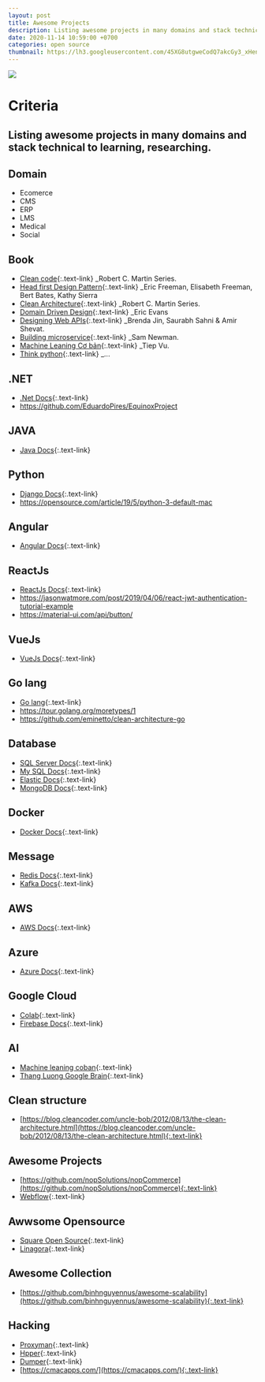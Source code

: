 ```yaml
---
layout: post
title: Awesome Projects
description: Listing awesome projects in many domains and stack technical.
date: 2020-11-14 10:59:00 +0700
categories: open source
thumbnail: https://lh3.googleusercontent.com/45XG8utgweCodQ7akcGy3_xHenwKINi5XB-Omon1017OBR57x7T6WyN7YGUV9IcKvCoxnru4z80w5vflKLhS9BJutINXmEqOKOhpOKFCcFWzBdJMHwFsePtQO7Dt0H5JleRdfy429Y7i6EmMIO92NCDqSY-33mIJ2FYRv0a53N8DKGxDZVL7ja7TEqkHHaUcSLchGDq40AS-Dyq8rXBcqMJ4PiXcbD0vgT0OKBQdfAIVYJJr76f82HYfX_mh7lek-EWe7xpw6Iv7bTXMK2PD0CCCu_t5u_FJKr6K3ycYjLeM8FT9LbIJ-6A6brr4_3hKCVCRp8z_y20ZyxAQ-D_1pi2rXw-9a7x4ulWbYXzFYsDKpEVxuhQ0bC8XzaG4c5zlMdUAmdjkHxJXTdqF50mSbj6dbeZ3Az-U7EHfeaTOiUDOs-1ZmQKMPB5mr336v1YOrYLxrN8HKmTcWUjf8kUZWS_UcExcoAC9ZuhNKGAjY_2FyAeYFlrPK-ErczRXp7Cb3OZImfsJy71iYc-_72rx5BBcTyR3pMUFwBl5Xc9OEStvHHfnqtdMUxZNvK8NWhY7XOJQBh_t4nnfwo1kxxPSSnNlrQnXiXyoPQOA5qPgvI1Ghdcs6xOGnpORDM6UD-XyFnFVTmpqYXISyoPNIOSPskTIVLqvi1tcT6SvEWuoqWVVV4RVLFZ5epIq_rCmNw39R4ALImgsI6LYH8W1Y25CK7nDTtjphEeb6TAgg0ntdw641y9a=w1024-h576-no
---
```

![](https://lh3.googleusercontent.com/45XG8utgweCodQ7akcGy3_xHenwKINi5XB-Omon1017OBR57x7T6WyN7YGUV9IcKvCoxnru4z80w5vflKLhS9BJutINXmEqOKOhpOKFCcFWzBdJMHwFsePtQO7Dt0H5JleRdfy429Y7i6EmMIO92NCDqSY-33mIJ2FYRv0a53N8DKGxDZVL7ja7TEqkHHaUcSLchGDq40AS-Dyq8rXBcqMJ4PiXcbD0vgT0OKBQdfAIVYJJr76f82HYfX_mh7lek-EWe7xpw6Iv7bTXMK2PD0CCCu_t5u_FJKr6K3ycYjLeM8FT9LbIJ-6A6brr4_3hKCVCRp8z_y20ZyxAQ-D_1pi2rXw-9a7x4ulWbYXzFYsDKpEVxuhQ0bC8XzaG4c5zlMdUAmdjkHxJXTdqF50mSbj6dbeZ3Az-U7EHfeaTOiUDOs-1ZmQKMPB5mr336v1YOrYLxrN8HKmTcWUjf8kUZWS_UcExcoAC9ZuhNKGAjY_2FyAeYFlrPK-ErczRXp7Cb3OZImfsJy71iYc-_72rx5BBcTyR3pMUFwBl5Xc9OEStvHHfnqtdMUxZNvK8NWhY7XOJQBh_t4nnfwo1kxxPSSnNlrQnXiXyoPQOA5qPgvI1Ghdcs6xOGnpORDM6UD-XyFnFVTmpqYXISyoPNIOSPskTIVLqvi1tcT6SvEWuoqWVVV4RVLFZ5epIq_rCmNw39R4ALImgsI6LYH8W1Y25CK7nDTtjphEeb6TAgg0ntdw641y9a=w1024-h576-no)

# Criteria
Listing awesome projects in many domains and stack technical to learning, researching.
---

## Domain
- Ecomerce
- CMS
- ERP
- LMS
- Medical
- Social

## Book
- [Clean code](https://drive.google.com/file/d/1qmL_nOjimgX-yXNG-C_7pOsepQjcCNM2/view?usp=sharing){:.text-link} _Robert C. Martin Series.
- [Head first Design Pattern](https://drive.google.com/file/d/11yMNIgXWuAjrB2zjZxZ3-bQOjdG88mgp/view?usp=sharing){:.text-link} _Eric Freeman, Elisabeth Freeman, Bert Bates, Kathy Sierra
- [Clean Architecture](https://drive.google.com/file/d/1Aa5cSAu17PewMdr9jVhEJmWdkivdTPlB/view?usp=sharing){:.text-link} _Robert C. Martin Series.
- [Domain Driven Design](https://drive.google.com/file/d/1aGqTRfGDbKAKPgxaZozpeR0QaPSdU2N4/view?usp=sharing){:.text-link} _Eric Evans
- [Designing Web APIs](https://drive.google.com/file/d/142lqveMGzB1UTgFefXHMlzqhU9K_kHNt/view?usp=sharing){:.text-link} _Brenda Jin, Saurabh Sahni & Amir Shevat.
- [Building microservice](https://drive.google.com/file/d/1G1CcNHnnOQMjO4SKNA2QDTjuiWlDxHSD/view?usp=sharing){:.text-link} _Sam Newman.
- [Machine Leaning Cơ bản](){:.text-link} _Tiep Vu.
- [Think python](https://drive.google.com/file/d/1XT8B9SOQAOfyzeVpSjlyr1JswpIda12H/view?usp=sharing){:.text-link} _...

## .NET
- [.Net Docs](https://docs.microsoft.com/en-us/dotnet/){:.text-link}
- https://github.com/EduardoPires/EquinoxProject

## JAVA
- [Java Docs](https://docs.oracle.com/javase/tutorial/){:.text-link}

## Python
- [Django Docs](https://docs.djangoproject.com/en/3.0/){:.text-link}
- https://opensource.com/article/19/5/python-3-default-mac

## Angular
- [Angular Docs](https://angular.io/docs){:.text-link}

## ReactJs
- [ReactJs Docs](https://reactjs.org/docs/getting-started.html){:.text-link}
- https://jasonwatmore.com/post/2019/04/06/react-jwt-authentication-tutorial-example
- https://material-ui.com/api/button/

## VueJs
- [VueJs Docs](https://vuejs.org/v2/guide/){:.text-link}

## Go lang
- [Go lang](https://tour.golang.org/moretypes/1){:.text-link}
- https://tour.golang.org/moretypes/1
- https://github.com/eminetto/clean-architecture-go

## Database
- [SQL Server Docs](https://docs.microsoft.com/en-us/sql/sql-server/?view=sql-server-ver15){:.text-link}
- [My SQL Docs](https://dev.mysql.com/doc/){:.text-link}
- [Elastic Docs](https://www.elastic.co/guide/index.html){:.text-link}
- [MongoDB Docs](https://docs.mongodb.com/){:.text-link}

## Docker
- [Docker Docs](https://docs.docker.com/){:.text-link}

## Message
- [Redis Docs](https://redis.io/documentation){:.text-link}
- [Kafka Docs](https://kafka.apache.org/documentation/){:.text-link}

## AWS
- [AWS Docs](https://docs.aws.amazon.com/){:.text-link}

## Azure
- [Azure Docs](https://docs.microsoft.com/en-us/azure/){:.text-link}

## Google Cloud
- [Colab](https://cloud.google.com/automl-tables/docs/notebooks?hl=vi){:.text-link}
- [Firebase Docs](https://firebase.google.com/docs){:.text-link}

## AI
- [Machine leaning coban](https://machinelearningcoban.com/){:.text-link}
- [Thang Luong Google Brain](https://research.google/people/105176/){:.text-link}

## Clean structure
- [https://blog.cleancoder.com/uncle-bob/2012/08/13/the-clean-architecture.html](https://blog.cleancoder.com/uncle-bob/2012/08/13/the-clean-architecture.html){:.text-link}

## Awesome Projects
- [https://github.com/nopSolutions/nopCommerce](https://github.com/nopSolutions/nopCommerce){:.text-link}
- [Webflow](https://webflow.com/){:.text-link}

## Awwsome Opensource
- [Square Open Source](https://square.github.io/){:.text-link}
- [Linagora](https://github.com/linagora){:.text-link}

## Awesome Collection
- [https://github.com/binhnguyennus/awesome-scalability](https://github.com/binhnguyennus/awesome-scalability){:.text-link}

## Hacking
- [Proxyman](https://proxyman.io/){:.text-link}
- [Hpper](https://www.hopperapp.com/download.html){:.text-link}
- [Dumper](https://bananafishsoftware.com/products/dumper){:.text-link}
- [https://cmacapps.com/](https://cmacapps.com/){:.text-link}


